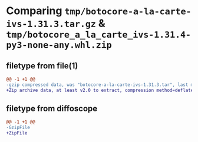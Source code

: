 # Comparing `tmp/botocore-a-la-carte-ivs-1.31.3.tar.gz` & `tmp/botocore_a_la_carte_ivs-1.31.4-py3-none-any.whl.zip`

## filetype from file(1)

```diff
@@ -1 +1 @@
-gzip compressed data, was "botocore-a-la-carte-ivs-1.31.3.tar", last modified: Fri Jul 14 01:46:16 2023, max compression
+Zip archive data, at least v2.0 to extract, compression method=deflate
```

## filetype from diffoscope

```diff
@@ -1 +1 @@
-GzipFile
+ZipFile
```

